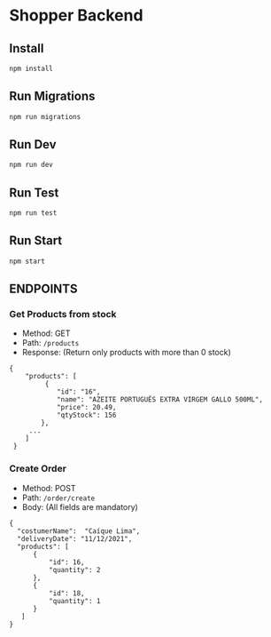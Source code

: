# Shopper Backend

## Install

```sh
npm install
```

## Run Migrations

```sh
npm run migrations
```

## Run Dev

```sh
npm run dev
```

## Run Test

```sh
npm run test
```

## Run Start

```sh
npm start
```

## ENDPOINTS

 ### Get Products from stock
  * Method: GET
  * Path: `/products`
  * Response: (Return only products with more than 0 stock)
  ```
  {
      "products": [
           {
              "id": "16",
              "name": "AZEITE PORTUGUÊS EXTRA VIRGEM GALLO 500ML",
              "price": 20.49,
              "qtyStock": 156
          },
       ...
      ]
   }
```

### Create Order
  * Method: POST
  * Path: `/order/create`
  * Body: (All fields are mandatory)
  ```
  {
    "costumerName":  "Caíque Lima",
    "deliveryDate": "11/12/2021",
    "products": [
        {
            "id": 16,
            "quantity": 2
        },
        {
            "id": 18,
            "quantity": 1
        }
     ]
  }
```
